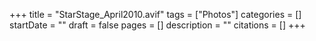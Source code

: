 +++
title = "StarStage_April2010.avif"
tags = ["Photos"]
categories = []
startDate = ""
draft = false
pages = []
description = ""
citations = []
+++
